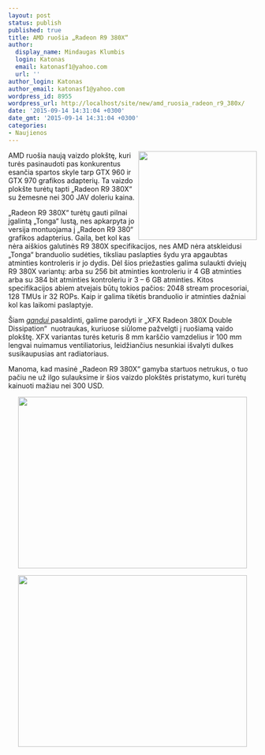 ```yaml
---
layout: post
status: publish
published: true
title: AMD ruošia „Radeon R9 380X“
author:
  display_name: Mindaugas Klumbis
  login: Katonas
  email: katonasf1@yahoo.com
  url: ''
author_login: Katonas
author_email: katonasf1@yahoo.com
wordpress_id: 8955
wordpress_url: http://localhost/site/new/amd_ruosia_radeon_r9_380x/
date: '2015-09-14 14:31:04 +0300'
date_gmt: '2015-09-14 14:31:04 +0300'
categories:
- Naujienos
---
```

<p>
	<a href="http://technews.lt/userfiles/56a(1).jpg"><img alt="" src="http://technews.lt/userfiles/56a(1).jpg" style="width: 240px; height: 180px; float: right;" /></a>AMD ruo&scaron;ia naują vaizdo plok&scaron;tę, kuri turės pasinaudoti pas konkurentus esančia spartos skyle tarp GTX 960 ir GTX 970 grafikos adapterių. Ta vaizdo plok&scaron;te turėtų tapti &bdquo;Radeon R9 380X&ldquo; su žemesne nei 300 JAV doleriu kaina.</p>
<p>
	&bdquo;Radeon R9 380X&ldquo; turėtų gauti pilnai įgalintą &bdquo;Tonga&ldquo; lustą, nes apkarpyta jo versija montuojama į &bdquo;Radeon R9 380&ldquo; grafikos adapterius. Gaila, bet kol kas nėra ai&scaron;kios galutinės R9 380X specifikacijos, nes AMD nėra atskleidusi &bdquo;Tonga&ldquo; branduolio sudėties, tiksliau paslapties &scaron;ydu yra apgaubtas atminties kontroleris ir jo dydis. Dėl &scaron;ios priežasties galima sulaukti dviejų R9 380X variantų: arba su 256 bit atminties kontroleriu ir 4 GB atminties arba su 384 bit atminties kontroleriu ir 3 &ndash; 6 GB atminties. Kitos specifikacijos abiem atvejais būtų tokios pačios: 2048 stream procesoriai, 128 TMUs ir 32 ROPs. Kaip ir galima tikėtis branduolio ir atminties dažniai kol kas laikomi paslaptyje.</p>
<p>
	&Scaron;iam <em><a href="http://www.techpowerup.com/216002/amd-readies-radeon-r9-380x-xfx-ready-with-card.html">gandui </a></em>pasaldinti, galime parodyti ir &bdquo;XFX Radeon 380X Double Dissipation&ldquo; &nbsp;nuotraukas, kuriuose siūlome pažvelgti į ruo&scaron;iamą vaido plok&scaron;tę. XFX variantas turės keturis 8 mm kar&scaron;čio vamzdelius ir 100 mm lengvai nuimamus ventiliatorius, leidžiančius nesunkiai i&scaron;valyti dulkes susikaupusias ant radiatoriaus.</p>
<p>
	Manoma, kad masinė &bdquo;Radeon R9 380X&ldquo; gamyba startuos netrukus, o tuo pačiu ne už ilgo sulauksime ir &scaron;ios vaizdo plok&scaron;tės pristatymo, kuri turėtų kainuoti mažiau nei 300 USD.</p>
<p style="text-align: center;">
	<a href="http://technews.lt/userfiles/56c.jpg"><img alt="" src="http://technews.lt/userfiles/56c.jpg" style="width: 464px; height: 348px;" /></a></p>
<p style="text-align: center;">
	<a href="http://technews.lt/userfiles/56b.jpg"><img alt="" src="http://technews.lt/userfiles/56b.jpg" style="width: 464px; height: 348px;" /></a></p>
